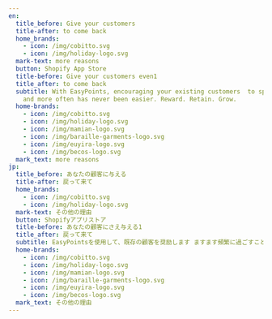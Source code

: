 ```yaml
---
en:
  title_before: Give your customers
  title-after: to come back
  home_brands:
    - icon: /img/cobitto.svg
    - icon: /img/holiday-logo.svg
  mark-text: more reasons
  button: Shopify App Store
  title-before: Give your customers even1
  title_after: to come back
  subtitle: With EasyPoints, encouraging your existing customers  to spend more
    and more often has never been easier. Reward. Retain. Grow.
  home-brands:
    - icon: /img/cobitto.svg
    - icon: /img/holiday-logo.svg
    - icon: /img/mamian-logo.svg
    - icon: /img/baraille-garments-logo.svg
    - icon: /img/euyira-logo.svg
    - icon: /img/becos-logo.svg
  mark_text: more reasons
jp:
  title_before: あなたの顧客に与える
  title-after: 戻って来て
  home_brands:
    - icon: /img/cobitto.svg
    - icon: /img/holiday-logo.svg
  mark-text: その他の理由
  button: Shopifyアプリストア
  title-before: あなたの顧客にさえ与える1
  title_after: 戻って来て
  subtitle: EasyPointsを使用して、既存の顧客を奨励します ますます頻繁に過ごすことはかつてないほど容易になりました。 褒美。 保持。 育つ。
  home-brands:
    - icon: /img/cobitto.svg
    - icon: /img/holiday-logo.svg
    - icon: /img/mamian-logo.svg
    - icon: /img/baraille-garments-logo.svg
    - icon: /img/euyira-logo.svg
    - icon: /img/becos-logo.svg
  mark_text: その他の理由
---
```

